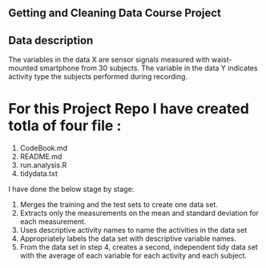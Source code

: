 

## Getting and Cleaning Data Course Project

## Data description
The variables in the data X are sensor signals measured with waist-mounted smartphone from 30 subjects. The variable in the data Y indicates activity type the subjects performed during recording.

# For this Project Repo I have created totla of four file :

1. CodeBook.md
2. README.md
3. run.analysis.R
4. tidydata.txt

I have done the below stage by stage:
  
1. Merges the training and the test sets to create one data set.
2. Extracts only the measurements on the mean and standard deviation for each measurement.
3. Uses descriptive activity names to name the activities in the data set
4. Appropriately labels the data set with descriptive variable names.
5. From the data set in step 4, creates a second, independent tidy data set with the average of each variable for each activity and each subject.
